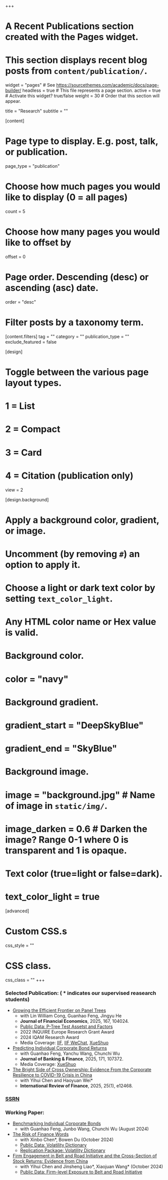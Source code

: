 +++
# A Recent Publications section created with the Pages widget.
# This section displays recent blog posts from `content/publication/`.

widget = "pages"  # See https://sourcethemes.com/academic/docs/page-builder/
headless = true  # This file represents a page section.
active = true  # Activate this widget? true/false
weight = 30  # Order that this section will appear.

title = "Research"
subtitle = ""

[content]
  # Page type to display. E.g. post, talk, or publication.
  page_type = "publication"

  # Choose how much pages you would like to display (0 = all pages)
  count = 5

  # Choose how many pages you would like to offset by
  offset = 0

  # Page order. Descending (desc) or ascending (asc) date.
  order = "desc"

  # Filter posts by a taxonomy term.
  [content.filters]
    tag = ""
    category = ""
    publication_type = ""
    exclude_featured = false

[design]
  # Toggle between the various page layout types.
  #   1 = List
  #   2 = Compact
  #   3 = Card
  #   4 = Citation (publication only)
  view = 2

[design.background]
  # Apply a background color, gradient, or image.
  #   Uncomment (by removing `#`) an option to apply it.
  #   Choose a light or dark text color by setting `text_color_light`.
  #   Any HTML color name or Hex value is valid.

  # Background color.
  # color = "navy"

  # Background gradient.
  # gradient_start = "DeepSkyBlue"
  # gradient_end = "SkyBlue"

  # Background image.
  # image = "background.jpg"  # Name of image in `static/img/`.
  # image_darken = 0.6  # Darken the image? Range 0-1 where 0 is transparent and 1 is opaque.

  # Text color (true=light or false=dark).
  # text_color_light = true  

[advanced]
 # Custom CSS.s
 css_style = ""

 # CSS class.
 css_class = ""
+++

<!-- {{% alert note %}}
Quickly discover relevant content by [filtering publications]({{< ref "/publication/_index.md" >}}).
{{% /alert %}} -->

<!-- 
![The 4th Sister Mt.](img/Sister-4th.jpg)
 -->

<!-- ### Publication: -->

### Selected Publication: ( * indicates our supervised reasearch students)
  - [Growing the Efficient Frontier on Panel Trees](https://doi.org/10.1016/j.jfineco.2025.104024)
    - with Lin William Cong, Guanhao Feng, Jingyu He 
    - **Journal of Financial Economics**, 2025, 167, 104024.
    - [Public Data: P-Tree Test Assetst and Factors](https://quantactix.github.io/P-Tree-Public-Data/)
    - 2022 INQUIRE Europe Research Grant Award
    - 2024 IQAM Research Award
    - Media Coverage: [IIF](https://iif.ustc.edu.cn/2025/0220/c19557a674300/page.htm), [IIF WeChat](https://mp.weixin.qq.com/s/rUE0shWHWTzA0EEig2ImCA), [XueShuo](https://mp.weixin.qq.com/s/_hwltnHmtVf8iTVh62LhBQ)
  - [Predicting Individual Corporate Bond Returns](https://dx.doi.org/10.2139/ssrn.3870306)
    - with Guanhao Feng, Yanchu Wang, Chunchi Wu
    - **Journal of Banking \& Finance**, 2025, 171, 107372.
    - Media Coverage: [XueShuo](https://mp.weixin.qq.com/s/cKEdy-d-O_XiTX7IhFhiwA)
  - [The Bright Side of Cross Ownership: Evidence From the Corporate Resilience to COVID-19 Crisis in China](https://papers.ssrn.com/sol3/papers.cfm?abstract_id=5110785)
    - with Yihui Chen and Haoyuan Wei*
    - **International Review of Finance**, 2025, 25(1), e12468.

### [SSRN](https://papers.ssrn.com/sol3/cf_dev/AbsByAuth.cfm?per_id=3071233)

### Working Paper:
  - [Benchmarking Individual Corporate Bonds](https://papers.ssrn.com/sol3/papers.cfm?abstract_id=3940817)
    - with Guanhao Feng, Junbo Wang, Chunchi Wu (August 2024)
  - [The Risk of Finance Words](https://papers.ssrn.com/sol3/papers.cfm?abstract_id=4947710)
    - with Xinbo Chen*,  Bowen Du (October 2024)
    - [Public Data: Volatility Dictionary](https://mlfina.github.io/Volatility_Dictionary/)
    - [Replication Package: Volatility Dictionary](https://github.com/mlfina/The_Risk_of_Finance_Words)
  - [Firm Engagement in Belt and Road Initiative and the Cross-Section of Stock Returns: Evidence from China](https://papers.ssrn.com/sol3/papers.cfm?abstract_id=4991688)
    - with Yihui Chen and Jinsheng Liao*, Xiaojuan Wang* (October 2024)
    - [Public Data: Firm-level Exposure to Belt and Road Initiative](https://mlfina.github.io/Belt_and_Road/)

